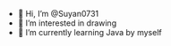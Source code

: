 - 👋 Hi, I’m @Suyan0731
- 👀 I’m interested in drawing 
- 🌱 I’m currently learning Java by myself 

<!---
Suyan0731/Suyan0731 is a ✨ special ✨ repository because its `README.md` (this file) appears on your GitHub profile.
You can click the Preview link to take a look at your changes.
--->
